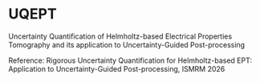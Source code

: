 # UQEPT
Uncertainty Quantification of Helmholtz-based Electrical Properties Tomography and its application to Uncertainty-Guided Post-processing

Reference: Rigorous Uncertainty Quantification for Helmholtz-based EPT: Application to Uncertainty-Guided Post-processing, ISMRM 2026
